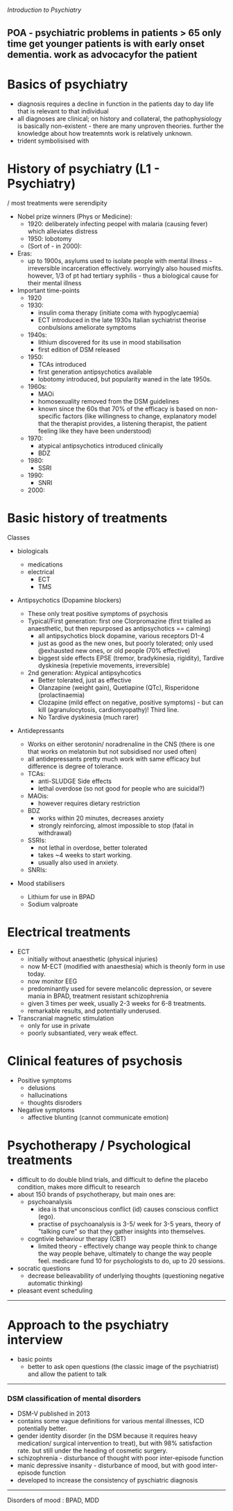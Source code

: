 ###### Introduction to Psychiatry
POA - psychiatric problems in patients > 65
only time get younger patients is with early onset dementia.
work as advocacyfor the patient
-------------------------------
# Basics of psychiatry
- diagnosis requires a decline in function in the patients day to day life that is relevant to that individual
- all diagnoses are clinical; on history and collateral, the pathophysiology is basically non-existent - there are many unproven theories. further the knowledge about how treatemnts work is relatively unknown.
- trident symbolisised with 

# History of psychiatry (L1 - Psychiatry)
/ most treatments were serendipity


- Nobel prize winners (Phys or Medicine):
    + 1920: deliberately infecting peopel with malaria (causing fever) which alleviates distress
    + 1950: lobotomy
    + (Sort of - in 2000):
- Eras:
    + up to 1900s, asylums used to isolate people with mental illness - irreversible incarceration effectively. worryingly also housed misfits. however, 1/3 of pt had tertiary syphilis - thus a biological cause for their mental illness
- Important time-points
    + 1920
    + 1930:
        * insulin coma therapy (initiate coma with hypoglycaemia)
        * ECT introduced in the late 1930s Italian sychiatrist theorise conbulsions ameliorate symptoms
    + 1940s:
        * lithium discovered for its use in mood stabilisation
        * first edition of DSM released
    + 1950: 
        * TCAs introduced
        * first generation antipsychotics available 
        * lobotomy introduced, but popularity waned in the late 1950s. 
    + 1960s:
        * MAOi
        * homosexuality removed from the DSM guidelines
        * known since the 60s that 70% of the efficacy is based on non-specific factors (like willingness to change, explanatory model that the therapist provides, a listening therapist, the patient feeling like they have been understood)
    + 1970: 
        * atypical antipsychotics introduced clinically
        * BDZ
    + 1980: 
        * SSRI
    + 1990:
        * SNRI
    + 2000:

# Basic history of treatments
Classes
- biologicals
    + medications
    + electrical
        * ECT
        * TMS

- Antipsychotics (Dopamine blockers)
    + These only treat positive symptoms of psychosis
    + Typical/First generation: first one Clorpromazine (first trialled as anaesthetic, but then repurposed as antipsychotics == calming)
        * all antipsychotics block dopamine, various receptors D1-4
        * just as good as the new ones, but poorly tolerated; only used @exhausted new ones, or old people (70% effective)
        * biggest side effects EPSE (tremor, bradykinesia, rigidity), Tardive dyskinesia (repetivie movements, irreversible)
    + 2nd generation: Atypical antipsyhcotics 
        * Better tolerated, just as effective
        * Olanzapine (weight gain), Quetiapine (QTc), Risperidone (prolactinaemia)
        * Clozapine (mild effect on negative, positive symptoms) - but can kill (agranulocytosis, cardiomyopathy)! Third line. 
        * No Tardive dyskinesia (much rarer)

- Antidepressants
    + Works on either serotonin/ noradrenaline in the CNS (there is one that works on melatonin but not subsidised nor used often)
    + all antidepressants pretty much work with same efficacy but difference is degree of tolerance.
    + TCAs:
        * anti-SLUDGE Side effects
        * lethal overdose (so not good for people who are suicidal?)
    + MAOis:
        * however requires dietary restriction
    + BDZ   
        * works within 20 minutes, decreases anxiety
        * strongly reinforcing, almost impossible to stop (fatal in withdrawal)
    + SSRIs:
        * not lethal in overdose, better tolerated
        * takes ~4 weeks to start working. 
        * usually also used in anxiety.
    + SNRIs:

- Mood stabilisers
    + Lithium for use in BPAD
    + Sodium valproate

# Electrical treatments
- ECT
    + initially without anaesthetic (physical injuries)
    + now M-ECT (modified with anaesthesia) which is theonly form in use today. 
    + now monitor EEG
    + predominantly used for severe melancolic depression, or severe mania in BPAD, treatment resistant schizophrenia 
    + given 3 times per week, usually 2-3 weeks for 6-8 treatments. 
    + remarkable results, and potentially underused.  
- Transcranial magnetic stimulation
    + only for use in private
    + poorly subsantiated, very weak effect.


# Clinical features of psychosis
- Positive symptoms
    + delusions
    + hallucinations
    + thoughts disroders
- Negative symptoms
    + affective blunting (cannot communicate emotion)

# Psychotherapy / Psychological treatments
- difficult to do double blind trials, and difficult to define the placebo condition, makes more difficult to research
- about 150 brands of psychotherapy, but main ones are:
    + psychoanalysis
        * idea is that unconscious conflict (id) causes conscious conflict (ego). 
        * practise of psychoanalysis is 3-5/ week for 3-5 years, theory of "talking cure" so that they gather insights into themselves. 
    + cogntivie behaviour therapy (CBT)
        * limited theory - effectively change way people think to change the way people behave, ultimately to change the way people feel. medicare fund 10 for psychologists to do, up to 20 sessions. 
- socratic questions
    + decrease belieavability of underlying thoughts (questioning negative automatic thinking)
- pleasant event scheduling

-----------------------------------------------------


# Approach to the psychiatry interview
- basic points
    + better to ask open questions (the classic image of the psychiatrist) and allow the patient to talk



----------------------------------------------------

### DSM classification of mental disorders
- DSM-V published in 2013
- contains some vague definitions for various mental illnesses, ICD potentially better.
- gender identity disorder (in the DSM because it requires heavy medication/ surgical intervention to treat), but with 98% satisfaction rate. but still under the heading of cosmetic surgery.
- schizophrenia - disturbance of thought with poor inter-episode function
- manic depressive insanity - disturbance of mood, but with good inter-episode function
- developed to increase the consistency of pyschiatric diagnosis



-----------------------

Disorders of mood : BPAD, MDD
